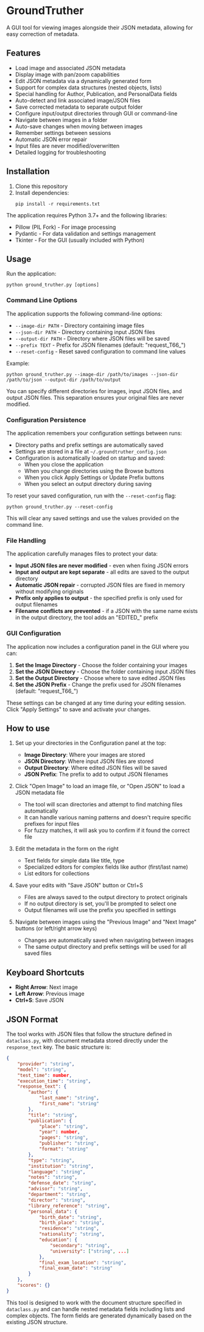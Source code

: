 # GroundTruther

A GUI tool for viewing images alongside their JSON metadata, allowing for easy correction of metadata.

## Features

- Load image and associated JSON metadata
- Display image with pan/zoom capabilities
- Edit JSON metadata via a dynamically generated form
- Support for complex data structures (nested objects, lists)
- Special handling for Author, Publication, and PersonalData fields
- Auto-detect and link associated image/JSON files
- Save corrected metadata to separate output folder
- Configure input/output directories through GUI or command-line
- Navigate between images in a folder
- Auto-save changes when moving between images
- Remember settings between sessions
- Automatic JSON error repair
- Input files are never modified/overwritten
- Detailed logging for troubleshooting

## Installation

1. Clone this repository
2. Install dependencies:
   ```
   pip install -r requirements.txt
   ```

The application requires Python 3.7+ and the following libraries:
- Pillow (PIL Fork) - For image processing
- Pydantic - For data validation and settings management
- Tkinter - For the GUI (usually included with Python)

## Usage

Run the application:
```
python ground_truther.py [options]
```

### Command Line Options

The application supports the following command-line options:

- `--image-dir PATH` - Directory containing image files
- `--json-dir PATH` - Directory containing input JSON files
- `--output-dir PATH` - Directory where JSON files will be saved
- `--prefix TEXT` - Prefix for JSON filenames (default: "request_T66_")
- `--reset-config` - Reset saved configuration to command line values

Example:
```
python ground_truther.py --image-dir /path/to/images --json-dir /path/to/json --output-dir /path/to/output
```

You can specify different directories for images, input JSON files, and output JSON files. This separation ensures your original files are never modified.

### Configuration Persistence

The application remembers your configuration settings between runs:

- Directory paths and prefix settings are automatically saved
- Settings are stored in a file at `~/.groundtruther_config.json`
- Configuration is automatically loaded on startup and saved:
  - When you close the application
  - When you change directories using the Browse buttons
  - When you click Apply Settings or Update Prefix buttons
  - When you select an output directory during saving

To reset your saved configuration, run with the `--reset-config` flag:
```
python ground_truther.py --reset-config
```

This will clear any saved settings and use the values provided on the command line.

### File Handling

The application carefully manages files to protect your data:

- **Input JSON files are never modified** - even when fixing JSON errors
- **Input and output are kept separate** - all edits are saved to the output directory
- **Automatic JSON repair** - corrupted JSON files are fixed in memory without modifying originals
- **Prefix only applies to output** - the specified prefix is only used for output filenames
- **Filename conflicts are prevented** - if a JSON with the same name exists in the output directory, the tool adds an "EDITED_" prefix

### GUI Configuration

The application now includes a configuration panel in the GUI where you can:

1. **Set the Image Directory** - Choose the folder containing your images
2. **Set the JSON Directory** - Choose the folder containing input JSON files
3. **Set the Output Directory** - Choose where to save edited JSON files
4. **Set the JSON Prefix** - Change the prefix used for JSON filenames (default: "request_T66_")

These settings can be changed at any time during your editing session. Click "Apply Settings" to save and activate your changes.

## How to use

1. Set up your directories in the Configuration panel at the top:
   - **Image Directory**: Where your images are stored
   - **JSON Directory**: Where input JSON files are stored
   - **Output Directory**: Where edited JSON files will be saved
   - **JSON Prefix**: The prefix to add to output JSON filenames

2. Click "Open Image" to load an image file, or "Open JSON" to load a JSON metadata file
   - The tool will scan directories and attempt to find matching files automatically
   - It can handle various naming patterns and doesn't require specific prefixes for input files
   - For fuzzy matches, it will ask you to confirm if it found the correct file

3. Edit the metadata in the form on the right
   - Text fields for simple data like title, type
   - Specialized editors for complex fields like author (first/last name)
   - List editors for collections
   
4. Save your edits with "Save JSON" button or Ctrl+S
   - Files are always saved to the output directory to protect originals
   - If no output directory is set, you'll be prompted to select one
   - Output filenames will use the prefix you specified in settings

5. Navigate between images using the "Previous Image" and "Next Image" buttons (or left/right arrow keys)
   - Changes are automatically saved when navigating between images
   - The same output directory and prefix settings will be used for all saved files

## Keyboard Shortcuts

- **Right Arrow**: Next image
- **Left Arrow**: Previous image
- **Ctrl+S**: Save JSON

## JSON Format

The tool works with JSON files that follow the structure defined in `dataclass.py`, with document metadata stored directly under the `response_text` key. The basic structure is:

```json
{
    "provider": "string",
    "model": "string",
    "test_time": number,
    "execution_time": "string",
    "response_text": {
        "author": {
            "last_name": "string",
            "first_name": "string"
        },
        "title": "string",
        "publication": {
            "place": "string",
            "year": number,
            "pages": "string",
            "publisher": "string",
            "format": "string"
        },
        "type": "string",
        "institution": "string",
        "language": "string",
        "notes": "string",
        "defense_date": "string",
        "advisor": "string",
        "department": "string",
        "director": "string",
        "library_reference": "string",
        "personal_data": {
            "birth_date": "string",
            "birth_place": "string",
            "residence": "string",
            "nationality": "string",
            "education": {
                "secondary": "string",
                "university": ["string", ...]
            },
            "final_exam_location": "string",
            "final_exam_date": "string"
        }
    },
    "scores": {}
}
```

This tool is designed to work with the document structure specified in `dataclass.py` and can handle nested metadata fields including lists and complex objects. The form fields are generated dynamically based on the existing JSON structure.